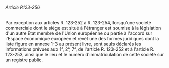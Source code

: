 ###### Article R123-256

Par exception aux articles R. 123-252 à R. 123-254, lorsqu'une société commerciale dont le siège est situé à l'étranger est soumise à la législation d'un autre Etat membre de l'Union européenne ou partie à l'accord sur l'Espace économique européen et revêt une des formes juridiques dont la liste figure en annexe 1-3 au présent livre, sont seuls déclarés les informations prévues aux 1°, 2°, 7°, de l'article R. 123-252 et à l'article R. 123-253, ainsi que le lieu et le numéro d'immatriculation de cette société sur un registre public.

